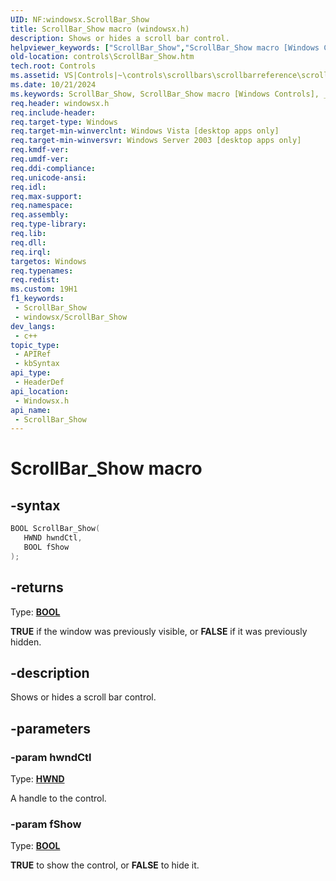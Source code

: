 ```yaml
---
UID: NF:windowsx.ScrollBar_Show
title: ScrollBar_Show macro (windowsx.h)
description: Shows or hides a scroll bar control.
helpviewer_keywords: ["ScrollBar_Show","ScrollBar_Show macro [Windows Controls]","_win32_ScrollBar_Show","_win32_ScrollBar_Show_cpp","controls.ScrollBar_Show","controls._win32_ScrollBar_Show","windowsx/ScrollBar_Show"]
old-location: controls\ScrollBar_Show.htm
tech.root: Controls
ms.assetid: VS|Controls|~\controls\scrollbars\scrollbarreference\scrollbarmacros\scrollbar_show.htm
ms.date: 10/21/2024
ms.keywords: ScrollBar_Show, ScrollBar_Show macro [Windows Controls], _win32_ScrollBar_Show, _win32_ScrollBar_Show_cpp, controls.ScrollBar_Show, controls._win32_ScrollBar_Show, windowsx/ScrollBar_Show
req.header: windowsx.h
req.include-header: 
req.target-type: Windows
req.target-min-winverclnt: Windows Vista [desktop apps only]
req.target-min-winversvr: Windows Server 2003 [desktop apps only]
req.kmdf-ver: 
req.umdf-ver: 
req.ddi-compliance: 
req.unicode-ansi: 
req.idl: 
req.max-support: 
req.namespace: 
req.assembly: 
req.type-library: 
req.lib: 
req.dll: 
req.irql: 
targetos: Windows
req.typenames: 
req.redist: 
ms.custom: 19H1
f1_keywords:
 - ScrollBar_Show
 - windowsx/ScrollBar_Show
dev_langs:
 - c++
topic_type:
 - APIRef
 - kbSyntax
api_type:
 - HeaderDef
api_location:
 - Windowsx.h
api_name:
 - ScrollBar_Show
---
```


# ScrollBar_Show macro

## -syntax

```cpp
BOOL ScrollBar_Show(
   HWND hwndCtl,
   BOOL fShow
);
```

## -returns

Type: **[BOOL](/windows/desktop/winprog/windows-data-types)**

<b>TRUE</b> if the window was previously visible, or <b>FALSE</b> if it was previously hidden.


## -description

Shows or hides a scroll bar control.

## -parameters

### -param hwndCtl

Type: <b><a href="/windows/desktop/WinProg/windows-data-types">HWND</a></b>

A handle to the control.

### -param fShow

Type: <b><a href="/windows/desktop/WinProg/windows-data-types">BOOL</a></b>

<b>TRUE</b> to show the control, or <b>FALSE</b> to hide it.
